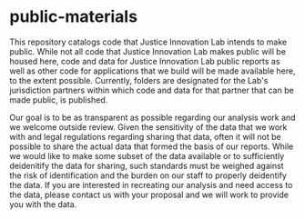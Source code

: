 # public-materials

This repository catalogs code that Justice Innovation Lab intends to make public. While not all code that Justice Innovation Lab makes public will be housed here, code and data for Justice Innovation Lab public reports as well as other code for applications that we build will be made available here, to the extent possible. Currently, folders are designated for the Lab's jurisdiction partners within which code and data for that partner that can be made public, is published.

Our goal is to be as transparent as possible regarding our analysis work and we welcome outside review. Given the sensitivity of the data that we work with and legal regulations regarding sharing that data, often it will not be possible to share the actual data that formed the basis of our reports. While we would like to make some subset of the data available or to sufficiently deidenitify the data for sharing, such standards must be weighed against the risk of identification and the burden on our staff to properly deidentify the data. If you are interested in recreating our analysis and need access to the data, please contact us with your proposal and we will work to provide you with the data. 
